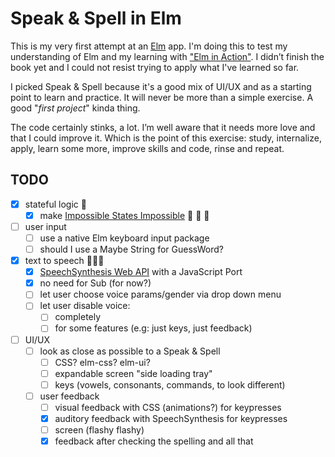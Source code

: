 # Speak & Spell in Elm

This is my very first attempt at an [Elm](https://elm-lang.org/) app. I'm doing this to test my understanding of Elm and my learning with ["Elm in Action"](https://www.manning.com/books/elm-in-action). I didn’t finish the book yet and I could not resist trying to apply what I've learned so far.

I picked Speak & Spell because it's a good mix of UI/UX and as a starting point to learn and practice. It will never be more than a simple exercise. A good "*first project*" kinda thing.

The code certainly stinks, a lot. I’m well aware that it needs more love and that I could improve it. Which is the point of this exercise: study, internalize, apply, learn some more, improve skills and code, rinse and repeat.

## TODO

- [x] stateful logic 🥳
  - [x] make [Impossible States Impossible](https://sporto.github.io/elm-patterns/basic/impossible-states.html) 🎉 🎉 🎉
- [ ] user input
  - [ ] use a native Elm keyboard input package
  - [ ] should I use a Maybe String for GuessWord?
- [x] text to speech 🤖🤖🤖
  - [x] [SpeechSynthesis Web API](https://developer.mozilla.org/en-US/docs/Web/API/SpeechSynthesis) with a JavaScript Port
  - [x] no need for Sub (for now?)
  - [ ] let user choose voice params/gender via drop down menu
  - [ ] let user disable voice:
    - [ ] completely
    - [ ] for some features (e.g: just keys, just feedback)
- [ ] UI/UX
  - [ ] look as close as possible to a Speak & Spell
    - [ ] CSS? elm-css? elm-ui?
    - [ ] expandable screen "side loading tray"
    - [ ] keys (vowels, consonants, commands, to look different)
  - [ ] user feedback
    - [ ] visual feedback with CSS (animations?) for keypresses
    - [x] auditory feedback with SpeechSynthesis for keypresses
    - [ ] screen (flashy flashy)
    - [x] feedback after checking the spelling and all that
